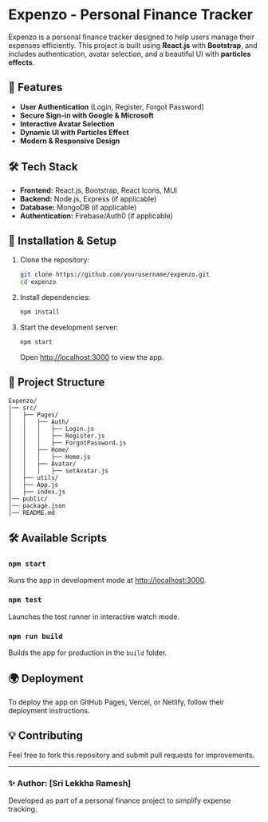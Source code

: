 # Expenzo - Personal Finance Tracker

Expenzo is a personal finance tracker designed to help users manage their expenses efficiently. This project is built using **React.js** with **Bootstrap**, and includes authentication, avatar selection, and a beautiful UI with **particles effects**.

## 🚀 Features

- **User Authentication** (Login, Register, Forgot Password)
- **Secure Sign-in with Google & Microsoft**
- **Interactive Avatar Selection**
- **Dynamic UI with Particles Effect**
- **Modern & Responsive Design**

## 🛠 Tech Stack

- **Frontend:** React.js, Bootstrap, React Icons, MUI
- **Backend:** Node.js, Express (if applicable)
- **Database:** MongoDB (if applicable)
- **Authentication:** Firebase/Auth0 (if applicable)

## 🔧 Installation & Setup

1. Clone the repository:

   ```sh
   git clone https://github.com/yourusername/expenzo.git
   cd expenzo
   ```

2. Install dependencies:

   ```sh
   npm install
   ```

3. Start the development server:
   ```sh
   npm start
   ```
   Open [http://localhost:3000](http://localhost:3000) to view the app.

## 📂 Project Structure

```
Expenzo/
│── src/
│   ├── Pages/
│   │   ├── Auth/
│   │   │   ├── Login.js
│   │   │   ├── Register.js
│   │   │   ├── ForgotPassword.js
│   │   ├── Home/
│   │   │   ├── Home.js
│   │   ├── Avatar/
│   │   │   ├── setAvatar.js
│   ├── utils/
│   ├── App.js
│   ├── index.js
│── public/
│── package.json
│── README.md
```

## 🛠 Available Scripts

### `npm start`

Runs the app in development mode at [http://localhost:3000](http://localhost:3000).

### `npm test`

Launches the test runner in interactive watch mode.

### `npm run build`

Builds the app for production in the `build` folder.

## 🌍 Deployment

To deploy the app on GitHub Pages, Vercel, or Netlify, follow their deployment instructions.

## 💡 Contributing

Feel free to fork this repository and submit pull requests for improvements.

---

### ✨ Author: [Sri Lekkha Ramesh]

Developed as part of a personal finance project to simplify expense tracking.
